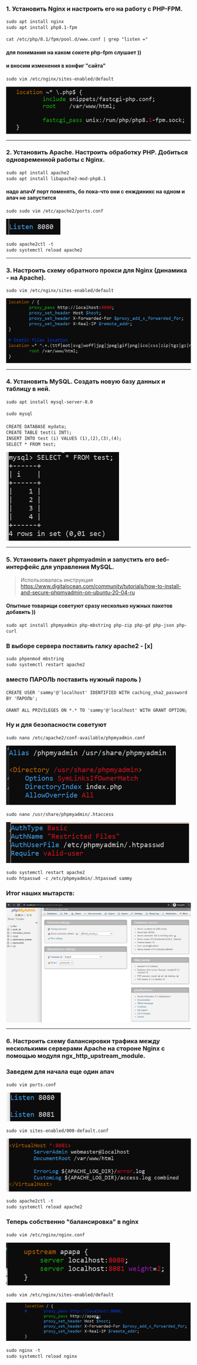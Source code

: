 ### 1.  Установить Nginx и настроить его на работу с PHP-FPM.
    sudo apt install nginx
    sudo apt install php8.1-fpm

    cat /etc/php/8.1/fpm/pool.d/www.conf | grep "listen ="
#### для понимания на каком сокете php-fpm слушает ))
#### и вносим изменения в конфиг "сайта"
    sudo vim /etc/nginx/sites-enabled/default

![nginx sites-enabled default](hw6.1.png)
___
###	2.  Установить Apache. Настроить обработку PHP. Добиться одновременной работы с Nginx.

    sudo apt install apache2
    sudo apt install libapache2-mod-php8.1
#### надо апачУ порт поменять, бо пока-что они с енждиникс на одном и апач не запустится
    sudo sudo vim /etc/apache2/ports.conf
![apache2 ports.conf](hw6.2.png)

    sudo apache2ctl -t
    sudo systemctl reload apache2
___

###	3.  Настроить схему обратного прокси для Nginx (динамика - на Apache).
    sudo vim /etc/nginx/sites-enabled/default
![nginx sites-enabled default](hw6.3.png)
___

### 4.   Установить MySQL. Создать новую базу данных и таблицу в ней.
    sudo apt install mysql-server-8.0

    sudo mysql
####
    CREATE DATABASE mydata;
    CREATE TABLE test(i INT);
    INSERT INTO test (i) VALUES (1),(2),(3),(4);
    SELECT * FROM test;
![mysql output](hw6.4.png)
___

### 5.  Установить пакет phpmyadmin и запустить его веб-интерфейс для управления MySQL.

> Использовалась инструкция https://www.digitalocean.com/community/tutorials/how-to-install-and-secure-phpmyadmin-on-ubuntu-20-04-ru

#### Опытные товарищи советуют сразу несколько нужных пакетов добавить ))
    sudo apt install phpmyadmin php-mbstring php-zip php-gd php-json php-curl

### В выборе сервера поставить галку apache2 - [x]
    sudo phpenmod mbstring
    sudo systemctl restart apache2
### вместо ПАРОЛЬ поставить нужный пароль )
    CREATE USER 'sammy'@'localhost' IDENTIFIED WITH caching_sha2_password BY 'ПАРОЛЬ';

    GRANT ALL PRIVILEGES ON *.* TO 'sammy'@'localhost' WITH GRANT OPTION;
### Ну и для безопасности советуют
    sudo nano /etc/apache2/conf-available/phpmyadmin.conf
![phpmyadmin serucity](hw6.5.1.png)

    sudo nano /usr/share/phpmyadmin/.htaccess
![phpmyadmin serucity](hw6.5.2.png)

    sudo systemctl restart apache2
    sudo htpasswd -c /etc/phpmyadmin/.htpasswd sammy
### Итог наших мытарств:
![phpmyadmin web-interface](hw6.5.3.png)
___
### 6.  Настроить схему балансировки трафика между несколькими серверами Apache на стороне Nginx с помощью модуля ngx_http_upstream_module.
### Заведем для начала еще один апач
    sudo vim ports.conf
![apache2 ports](hw6.6.01.png)

    sudo vim sites-enabled/000-default.conf
![apache2 conf](hw6.6.02.png)

    sudo apache2ctl -t
    sudo systemctl reload apache2

### Теперь собственно "балансировка" в nginx
    sudo vim /etc/nginx/nginx.conf
![nginx conf](hw6.6.2.png)

    sudo vim /etc/nginx/sites-enabled/default
![nginx site](hw6.6.1.png)

    sudo nginx -t
    sudo systemctl reload nginx
